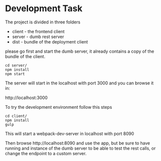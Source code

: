 # Development Task

The project is divided in three folders

* client - the frontend client
* server - dumb rest server
* dist - bundle of the deployment client

please go first and start the dumb server, it already contains a copy of the bundle of the client.

```
cd server/
npm install
npm start
```

The server will start in the localhost  with port 3000
and you can browse it in:

http://localhost:3000


To try the development environment follow this steps

```
cd client/
npm install
gulp
```

This will start a webpack-dev-server in localhost with port 8090

Then browse http://localhost:8090 and use the app, but be sure to have running and instance of the dumb server to be able to test the rest calls, or change the endpoint to a custom server.

